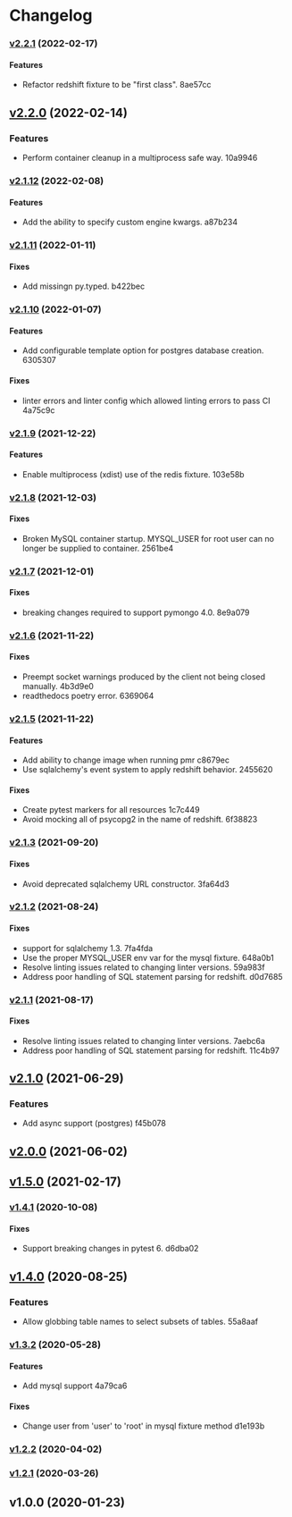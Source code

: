 # Changelog

### [v2.2.1](https://github.com/schireson/schireson-pytest-mock-resources/compare/v2.2.0...v2.2.1) (2022-02-17)

#### Features

* Refactor redshift fixture to be "first class". 8ae57cc


## [v2.2.0](https://github.com/schireson/schireson-pytest-mock-resources/compare/v2.1.12...v2.2.0) (2022-02-14)

### Features

* Perform container cleanup in a multiprocess safe way. 10a9946


### [v2.1.12](https://github.com/schireson/schireson-pytest-mock-resources/compare/v2.1.11...v2.1.12) (2022-02-08)

#### Features

* Add the ability to specify custom engine kwargs. a87b234


### [v2.1.11](https://github.com/schireson/schireson-pytest-mock-resources/compare/v2.1.10...v2.1.11) (2022-01-11)

#### Fixes

* Add missingn py.typed. b422bec


### [v2.1.10](https://github.com/schireson/schireson-pytest-mock-resources/compare/v2.1.9...v2.1.10) (2022-01-07)

#### Features

* Add configurable template option for postgres database creation. 6305307

#### Fixes

* linter errors and linter config which allowed linting errors to pass CI 4a75c9c


### [v2.1.9](https://github.com/schireson/schireson-pytest-mock-resources/compare/v2.1.8...v2.1.9) (2021-12-22)

#### Features

* Enable multiprocess (xdist) use of the redis fixture. 103e58b


### [v2.1.8](https://github.com/schireson/schireson-pytest-mock-resources/compare/v2.1.7...v2.1.8) (2021-12-03)

#### Fixes

* Broken MySQL container startup. MYSQL_USER for root user can no longer be supplied to container. 2561be4


### [v2.1.7](https://github.com/schireson/schireson-pytest-mock-resources/compare/v2.1.6...v2.1.7) (2021-12-01)

#### Fixes

* breaking changes required to support pymongo 4.0. 8e9a079


### [v2.1.6](https://github.com/schireson/schireson-pytest-mock-resources/compare/v2.1.5...v2.1.6) (2021-11-22)

#### Fixes

* Preempt socket warnings produced by the client not being closed manually. 4b3d9e0
* readthedocs poetry error. 6369064


### [v2.1.5](https://github.com/schireson/schireson-pytest-mock-resources/compare/v2.1.3...v2.1.5) (2021-11-22)

#### Features

* Add ability to change image when running pmr c8679ec
* Use sqlalchemy's event system to apply redshift behavior. 2455620

#### Fixes

* Create pytest markers for all resources 1c7c449
* Avoid mocking all of psycopg2 in the name of redshift. 6f38823


### [v2.1.3](https://github.com/schireson/schireson-pytest-mock-resources/compare/v2.1.2...v2.1.3) (2021-09-20)

#### Fixes

* Avoid deprecated sqlalchemy URL constructor. 3fa64d3


### [v2.1.2](https://github.com/schireson/schireson-pytest-mock-resources/compare/v2.1.1...v2.1.2) (2021-08-24)

#### Fixes

* support for sqlalchemy 1.3. 7fa4fda
* Use the proper MYSQL_USER env var for the mysql fixture. 648a0b1
* Resolve linting issues related to changing linter versions. 59a983f
* Address poor handling of SQL statement parsing for redshift. d0d7685


### [v2.1.1](https://github.com/schireson/schireson-pytest-mock-resources/compare/v2.1.0...v2.1.1) (2021-08-17)

#### Fixes

* Resolve linting issues related to changing linter versions. 7aebc6a
* Address poor handling of SQL statement parsing for redshift. 11c4b97


## [v2.1.0](https://github.com/schireson/schireson-pytest-mock-resources/compare/v2.0.0...v2.1.0) (2021-06-29)

### Features

* Add async support (postgres) f45b078


## [v2.0.0](https://github.com/schireson/schireson-pytest-mock-resources/compare/v1.5.0...v2.0.0) (2021-06-02)


## [v1.5.0](https://github.com/schireson/schireson-pytest-mock-resources/compare/v1.4.1...v1.5.0) (2021-02-17)


### [v1.4.1](https://github.com/schireson/schireson-pytest-mock-resources/compare/v1.4.0...v1.4.1) (2020-10-08)

#### Fixes

* Support breaking changes in pytest 6. d6dba02


## [v1.4.0](https://github.com/schireson/schireson-pytest-mock-resources/compare/v1.3.2...v1.4.0) (2020-08-25)

### Features

* Allow globbing table names to select subsets of tables. 55a8aaf


### [v1.3.2](https://github.com/schireson/schireson-pytest-mock-resources/compare/v1.2.2...v1.3.2) (2020-05-28)

#### Features

* Add mysql support 4a79ca6

#### Fixes

* Change user from 'user' to 'root' in mysql fixture method d1e193b


### [v1.2.2](https://github.com/schireson/schireson-pytest-mock-resources/compare/v1.2.1...v1.2.2) (2020-04-02)


### [v1.2.1](https://github.com/schireson/schireson-pytest-mock-resources/compare/v1.0.0...v1.2.1) (2020-03-26)


## v1.0.0 (2020-01-23)


